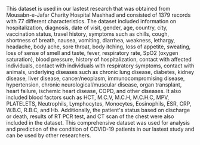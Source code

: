 This dataset is used in our lastest research that was obtained from Mousabn-e-Jafar Charity Hospital Mashhad and consisted of 1379 records with 77 different characteristics. 
The dataset included information on hospitalization, diagnosis, date of visit, gender, age, country, city, vaccination status, travel history, symptoms such as chills, cough, shortness of breath, nausea, vomiting, diarrhea, weakness, lethargy, headache, body ache, sore throat, body itching, loss of appetite, sweating, loss of sense of smell and taste, fever, respiratory rate, SpO2 (oxygen saturation), blood pressure, history of hospitalization, contact with affected individuals, contact with individuals with respiratory symptoms, contact with animals, underlying diseases such as chronic lung disease, diabetes, kidney disease, liver disease, cancer/neoplasm, immunocompromising disease, hypertension, chronic neurological/muscular disease, organ transplant, heart failure, ischemic heart disease, COPD, and other diseases. It also included blood factors such as HCT, M.C.V, M.C.H, M.C.H.C, MPV, PLATELETS, Neutrophils, Lymphocytes, Monocytes, Eosinophils, ESR, CRP, W.B.C, R.B.C, and Hb. Additionally, the patient's status based on discharge or death, results of RT PCR test, and CT scan of the chest were also included in the dataset. 
This comprehensive dataset was used for analysis and prediction of the condition of COVID-19 patients in our lastest study and can be used by other researchers.
